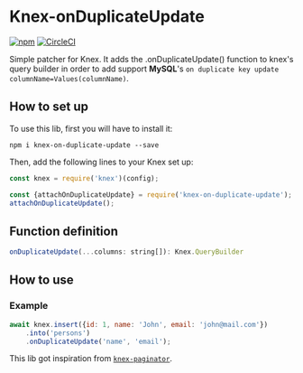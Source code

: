 # Knex-onDuplicateUpdate

[![npm](https://img.shields.io/npm/v/knex-on-duplicate-update.svg)](https://www.npmjs.com/package/knex-on-duplicate-update)
[![CircleCI](https://circleci.com/gh/felixmosh/knex-on-duplicate-update.svg?style=svg)](https://circleci.com/gh/felixmosh/knex-on-duplicate-update)

Simple patcher for Knex. It adds the .onDuplicateUpdate() function to knex's query builder in order to add support **MySQL**'s `on duplicate key update columnName=Values(columnName)`.

## How to set up

To use this lib, first you will have to install it:

```
npm i knex-on-duplicate-update --save
```

Then, add the following lines to your Knex set up:

```javascript
const knex = require('knex')(config);

const {attachOnDuplicateUpdate} = require('knex-on-duplicate-update');
attachOnDuplicateUpdate();
```

## Function definition

```javascript
onDuplicateUpdate(...columns: string[]): Knex.QueryBuilder
```

## How to use

### Example
```javascript
await knex.insert({id: 1, name: 'John', email: 'john@mail.com'})
    .into('persons')
    .onDuplicateUpdate('name', 'email');
```

This lib got inspiration from [`knex-paginator`](https://github.com/cannblw/knex-paginator).
